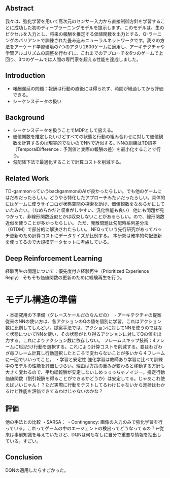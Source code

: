 ## Abstract
我々は、強化学習を用いて高次元のセンサー入力から直接制御方針を学習することに成功した初のディープラーニングモデルを提示します。このモデルは、生のピクセルを入力とし、将来の報酬を推定する価値関数を出力とする、Q-ラーニングのバリアントで訓練された畳み込みニューラルネットワークです。我々の方法をアーケード学習環境の7つのアタリ2600ゲームに適用し、アーキテクチャや学習アルゴリズムの調整を行わずに、これまでのアプローチを6つのゲームで上回り、3つのゲームでは人間の専門家を超える性能を達成しました。
## Introduction
- 報酬遅延の問題：報酬は行動の直後には得られず、時間が経過してから評価できる。
- シーケンスデータの扱い
## Background
- シーケンスデータを扱うことでMDPとして扱える。
- 価値関数を推定したいけどすべての状態と行動の組み合わせに対して価値観数を計算するのは現実的でないのでNNで近似する。NNの訓練はTD誤差（TemporalDifference：予測値と実際の報酬の差）を最小化することで行う。
- 勾配降下法で最適化することで計算コストを削減する。
## Related Work
TD-gammonっていうbackgammonのAIが良かったらしい。でも他のゲームにはだめだったらしい。どうやら特化したアプローチみたいだったらしい。具体的にはゲームに使うサイコロが状態空間の探索を助け、価値観数をなめらかにしていたみたい。（なめらかだと収束がしやすい、汎化性能も良い）
他にも問題が見つかって、非線形関数近似とかは収束しないことがあるらしい。ので、線形関数近似を使うことが多かったらしい。
ただ、発散問題は勾配時系列差分法（GTDM）で部分的に解決されたらしい。
NFQっていう先行研究があってバッチ更新のため計算コストにデータサイズが比例する。
本研究は確率的勾配更新を使ってるので大規模データセットに考慮している。
## Deep Reinforcement Learning
経験再生の問題について：優先度付き経験再生（Prioritized Experience Reply）
そもそも価値関数の更新のために経験再生を行う。
# モデル構造の準備
・本研究用の下準備（グレースケールだのなんだの）
・アーキテクチャの提案
従来のNNの使い方は、各アクションのQの値を個別に学習。これはアクション数に比例してしんどい。提案手法では、アクションに対してNNを使うのではなく状態についてNNを使い、その状態がとり得るアクションに対してQの値を出力する。これによりアクション数に依存しない。
フレームスキップ技術：4フレームに1回だけ行動を選択する。これにより計算コストを削減する。要はわざわざ毎フレーム計算し行動選択したところで変わらないことが多いから４フレームに一回でいいってこと。
・学習と安定性
強化学習は教師あり学習に比べて訓練中のモデルの性能を評価しづらい。理由は方策の重みが変わると移動する方針も大きく変わるので、平均総報酬が安定しないしめっっっちゃノイジー。推定行動価値関数（割引報酬を得ることができるかどうか）は安定してる。じゃあこれ使えばいいじゃん！？ただ実際に行動をテストしてるわけじゃないから進捗はわかるけど性能を評価できてるわけじゃないのかな？
## 評価
他の手法との比較
・SARSA：
・Contingency:
画像の入力のみで強化学習を行っている。これってゲームの中のエージェントの検出ってどうなってるの？←従来は事前知識を与えていたけど、DQNは何もなしに自分で重要な情報を抽出している。すごい。
## Conclusion
DQNの適用したらすごかった。